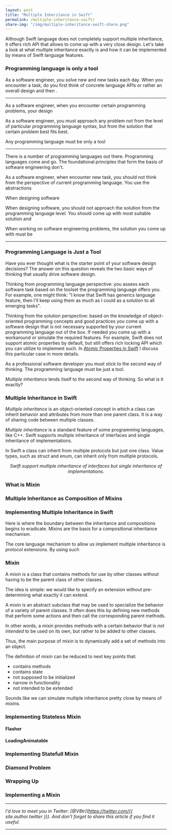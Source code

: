 ```yaml
---
layout: post
title: "Multiple Inheritance in Swift"
permalink: /multiple-inheritance-swift/
share-img: "/img/multiple-inheritance-swift-share.png"
---
```


Although Swift language does not completely support multiple inheritance, it offers rich API that allows to come up with a very close design. Let's take a look at what multiple inheritance exactly is and how it can be implemented by means of Swift language features.

### Programming language is only a tool

As a software engineer, you solve new and new tasks each day. When you encounter a task, do you first think of concrete language APIs or rather an overall design and then .

---

As a software engineer, when you encounter certain programming problems, your design 

As a software engineer, you must approach any problem not from the level of particular programming language syntax, but from the solution that certain problem best fits best.

Any programming language must be only a tool 

---

There is a number of programming languages out there. Programming languages come and go. The foundational principles that form the basis of software engineering don't.

As a software engineer, when encounter new task, you should not think from the perspective of current programming language. You use the abstractions 

When designing software 

When designing software, you should not approach the solution from the programming language level. You should come up with most suitable solution and 

When working on software engineering problems, the solution you come up with must be

---

### Programming Language is Just a Tool

Have you ever thought what is the starter point of your software design decisions? The answer on this question reveals the two basic ways of thinking that usually drive software design.

Thinking from programming language perspective: you assess each software task based on the toolset the programming language offers you. For example, one might think: "I know that Swift has generics language feature, then I'll keep using them as much as I could as a solution to all emerging tasks".

Thinking from the solution perspective: based on the knowledge of object-oriented programming concepts and good practices you come up with a software design that is not necessary supported by your current programming language out of the box. If needed you come up with a workaround or simulate the required features. For example, Swift does not support atomic properties by default, but still offers rich locking API which you can utilize to implement such. In [Atomic Properties in Swift](http://www.vadimbulavin.com/atomic-properties/) I discuss this particular case in more details.

As a professional software developer you must stick to the second way of thinking. The programming language must be just a tool.

*Multiple inheritance* lends itself to the second way of thinking. So what is it exactly?

### Multiple Inheritance in Swift

*Multiple inheritance* is an object-oriented concept in which a class can inherit behavior and attributes from more than one parent class. It is a way of sharing code between multiple classes.

*Multiple inheritance* is a standard feature of some programming languages, like C++. Swift supports multiple inheritance of interfaces and single inheritance of implementations.

In Swift a class can inherit from multiple protocols but just one class. Value types, such as struct and enum, can inherit only from multiple protocols.

<p align="center">
<i>Swift support multiple inheritance of interfaces but single inheritance of implementations.</i>
</p>

### What is Mixin

### Multiple Inheritance as Composition of Mixins

### Implementing Multiple Inheritance in Swift

Here is where the boundary between the inheritance and compositions begins to eradicate. Mixins are the basis for a compositional inheritance
mechanism.

The core language mechanism to allow us implement multiple inheritance is protocol extensions. By using such 

### Mixin

A *mixin* is a class that contains methods for use by other classes without having to be the parent class of other classes.



The idea is simple: we would like to specify an extension without pre-determining what exactly it can extend.

A mixin is an abstract subclass that may be used to specialize the behavior of a variety of parent classes. It often does this by defining new methods that perform some actions and
then call the corresponding parent methods.

In other words, a *mixin* provides methods with a certain behavior that is *not intended* to be used on its own, but rather to be added to other classes.

Thus, the main purpose of *mixin* is to dynamically add a set of methods into an object. 

The definition of *mixin* can be reduced to next key points that:
- contains methods
- contains state
- not supposed to be initialized
- narrow in functionality
- not intended to be extended

Sounds like we can simulate multiple inheritance pretty close by means of *mixins*.

### Implementing Stateless Mixin

#### Flasher

#### LoadingAnimatable

### Implementing Statefull Mixin

### Diamond Problem

### Wrapping Up

### Implementing a Mixin

---

*I'd love to meet you in Twitter: [@V8tr](https://twitter.com/{{ site.author.twitter }}). And don't forget to share this article if you find it useful.*

---

[starter-repo]: https://github.com/V8tr/UITableViewCellAnimation-Article-Starter